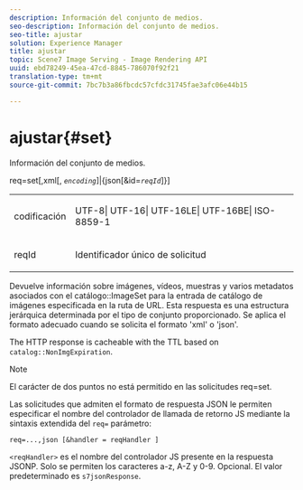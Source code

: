 ```yaml
---
description: Información del conjunto de medios.
seo-description: Información del conjunto de medios.
seo-title: ajustar
solution: Experience Manager
title: ajustar
topic: Scene7 Image Serving - Image Rendering API
uuid: ebd78249-45ea-47cd-8845-786070f92f21
translation-type: tm+mt
source-git-commit: 7bc7b3a86fbcdc57cfdc31745fae3afc06e44b15

---
```



# ajustar{#set}

Información del conjunto de medios.

req=set[,xml[, *`encoding`*]|{json[&amp;id=*`reqId`*]}]

<table id="simpletable_02C955F4EBAD4251A728F0FC68F432B5"> 
 <tr class="strow"> 
  <td class="stentry"> <p><span class="varname"> codificación</span> </p> </td> 
  <td class="stentry"> <p><span class="codeph"> UTF-8| UTF-16| UTF-16LE| UTF-16BE| ISO-8859-1</span> </p></td> 
 </tr> 
 <tr class="strow"> 
  <td class="stentry"> <p><span class="varname"> reqId</span> </p></td> 
  <td class="stentry"> <p>Identificador único de solicitud </p></td> 
 </tr> 
</table>

Devuelve información sobre imágenes, vídeos, muestras y varios metadatos asociados con el catálogo::ImageSet para la entrada de catálogo de imágenes especificada en la ruta de URL. Esta respuesta es una estructura jerárquica determinada por el tipo de conjunto proporcionado. Se aplica el formato adecuado cuando se solicita el formato &#39;xml&#39; o &#39;json&#39;.

The HTTP response is cacheable with the TTL based on `catalog::NonImgExpiration`.

>[!NOTE]
>
>El carácter de dos puntos no está permitido en las solicitudes req=set.

Las solicitudes que admiten el formato de respuesta JSON le permiten especificar el nombre del controlador de llamada de retorno JS mediante la sintaxis extendida del `req=` parámetro:

`req=...,json [&handler = reqHandler ]`

`<reqHandler>` es el nombre del controlador JS presente en la respuesta JSONP. Solo se permiten los caracteres a-z, A-Z y 0-9. Opcional. El valor predeterminado es `s7jsonResponse`.
